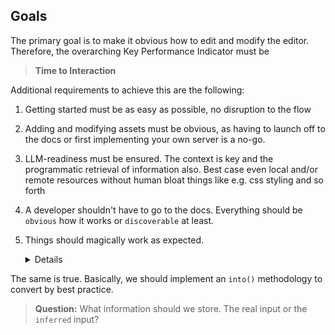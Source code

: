 ## Goals
The primary goal is to make it obvious how to edit and modify the editor.
Therefore, the overarching Key Performance Indicator must be

> **Time to Interaction**



Additional requirements to achieve this are the following:
1. Getting started must be as easy as possible, no disruption to the flow
2. Adding and modifying assets must be obvious, as having to launch off to the docs or first implementing your own server is a no-go.
3. LLM-readiness must be ensured. The context is key and the programmatic retrieval of information also. Best case even local and/or remote resources without human bloat things like e.g. css styling and so forth
4. A developer shouldn't have to go to the docs. Everything should be `obvious` how it works or `discoverable` at least.
5. Things should magically work as expected.
   <details>

   For colors we shall allow multiple entries
   1. arrays: [r,g,b], [r,g,b,a]
   2. objects: {r,g,b,a} or {c,m,y, k}
   3. strings:
      1. "#RRGGBB" and "#RRGGBBAA"
      2. "RGBA()", "CMYK()" // these are command calls?
   4. Predefined Named colors
      1. "green" 
      2. "telecom_magenta" 



  The same is true. Basically, we should implement an `into()` methodology to convert by best practice.
  > **Question:** What information should we store. The real input or the `inferred` input? 
   </details>